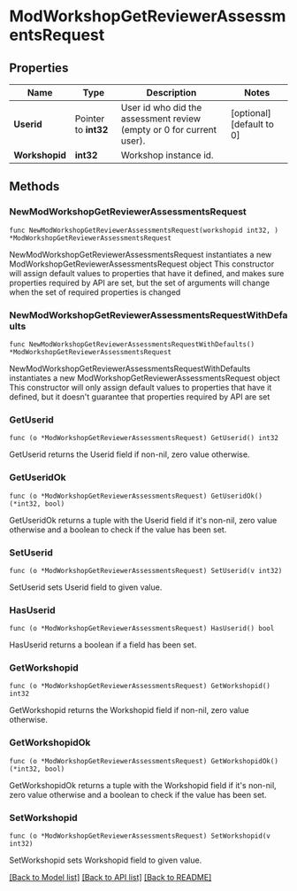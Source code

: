 # ModWorkshopGetReviewerAssessmentsRequest

## Properties

Name | Type | Description | Notes
------------ | ------------- | ------------- | -------------
**Userid** | Pointer to **int32** | User id who did the assessment review (empty or 0 for current user). | [optional] [default to 0]
**Workshopid** | **int32** | Workshop instance id. | 

## Methods

### NewModWorkshopGetReviewerAssessmentsRequest

`func NewModWorkshopGetReviewerAssessmentsRequest(workshopid int32, ) *ModWorkshopGetReviewerAssessmentsRequest`

NewModWorkshopGetReviewerAssessmentsRequest instantiates a new ModWorkshopGetReviewerAssessmentsRequest object
This constructor will assign default values to properties that have it defined,
and makes sure properties required by API are set, but the set of arguments
will change when the set of required properties is changed

### NewModWorkshopGetReviewerAssessmentsRequestWithDefaults

`func NewModWorkshopGetReviewerAssessmentsRequestWithDefaults() *ModWorkshopGetReviewerAssessmentsRequest`

NewModWorkshopGetReviewerAssessmentsRequestWithDefaults instantiates a new ModWorkshopGetReviewerAssessmentsRequest object
This constructor will only assign default values to properties that have it defined,
but it doesn't guarantee that properties required by API are set

### GetUserid

`func (o *ModWorkshopGetReviewerAssessmentsRequest) GetUserid() int32`

GetUserid returns the Userid field if non-nil, zero value otherwise.

### GetUseridOk

`func (o *ModWorkshopGetReviewerAssessmentsRequest) GetUseridOk() (*int32, bool)`

GetUseridOk returns a tuple with the Userid field if it's non-nil, zero value otherwise
and a boolean to check if the value has been set.

### SetUserid

`func (o *ModWorkshopGetReviewerAssessmentsRequest) SetUserid(v int32)`

SetUserid sets Userid field to given value.

### HasUserid

`func (o *ModWorkshopGetReviewerAssessmentsRequest) HasUserid() bool`

HasUserid returns a boolean if a field has been set.

### GetWorkshopid

`func (o *ModWorkshopGetReviewerAssessmentsRequest) GetWorkshopid() int32`

GetWorkshopid returns the Workshopid field if non-nil, zero value otherwise.

### GetWorkshopidOk

`func (o *ModWorkshopGetReviewerAssessmentsRequest) GetWorkshopidOk() (*int32, bool)`

GetWorkshopidOk returns a tuple with the Workshopid field if it's non-nil, zero value otherwise
and a boolean to check if the value has been set.

### SetWorkshopid

`func (o *ModWorkshopGetReviewerAssessmentsRequest) SetWorkshopid(v int32)`

SetWorkshopid sets Workshopid field to given value.



[[Back to Model list]](../README.md#documentation-for-models) [[Back to API list]](../README.md#documentation-for-api-endpoints) [[Back to README]](../README.md)


